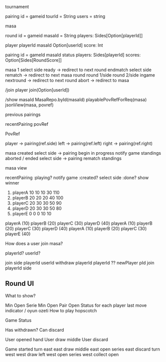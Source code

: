 tournament

pairing
id = gameid
tourId = String
users = string



masa

round
id = gameid
masaId = String
players: Sides[Option[playerId]]

player
playerId
masaId
Option[userId]
score: Int

pairing
id = gameId
masaId
status
players: Sides[playerId]
scores: Option[Sides[RoundScore]]

masa 1
  select side
  ready -> redirect to next round
  endmatch
    select side
    rematch -> redirect to next masa round
round 1/side
round 2/side
  ingame
  nextround -> redirect to next round
  abort -> redirect to masa

/join
player join(Option[userId])

/show masaId
MasaRepo.byId(masaId)
playablePovRefForReq(masa)
jsonView(masa, povref)

previous pairings

recentPairing povRef

PovRef

player -> pairing(ref.side)
left -> pairing(ref.left)
right -> pairing(ref.right)


masa
created
  select side -> pairing
  begin
in progress
  notify game
  standings
aborted / ended
  select side -> pairing
  rematch
  standings

masa view

recentPairing
  :playing?
    notify game
  :created?
    select side
  :done?
    show winner

1. playerA  10 10 10 30 110
2. playerB  20 20 20 40 100
3. playerC  20 30 30 50 90
4. playerD  20 30 30 50 80
5. playerE  0   0  0 10 10

playerA (10) playerB (20) playerC (30) playerD (40)
playerA (10) playerB (20) playerC (30) playerD (40)
playerA (10) playerB (20) playerC (30) playerE (40)


How does a user join masa?

playerId?
userId?

join side playerId userId
  withdraw playerId
  playerId ?? newPlayer pId
    join playerId side


## Round UI

What to show?

Min Open Serie
Min Open Pair
Open Status for each player
last move indicator / oyun ozeti
How to play hopscotch

Game Status

Has withdrawn?
Can discard

User opened hand
User draw middle
User discard

Game started turn east
east draw middle
east open series
east discard turn west
west draw left
west open series
west collect open
